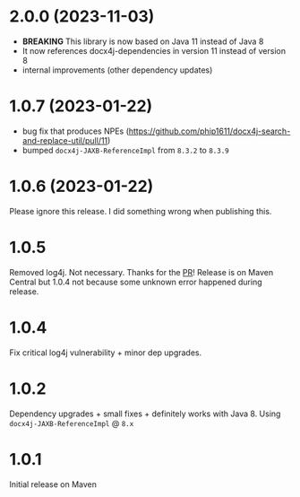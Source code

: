 # 2.0.0 (2023-11-03)
- **BREAKING** This library is now based on Java 11 instead of Java 8
- It now references docx4j-dependencies in version 11 instead of version 8
- internal improvements (other dependency updates)

# 1.0.7 (2023-01-22)
- bug fix that produces NPEs (<https://github.com/phip1611/docx4j-search-and-replace-util/pull/11>)
- bumped `docx4j-JAXB-ReferenceImpl` from `8.3.2` to `8.3.9`

# 1.0.6 (2023-01-22)
Please ignore this release. I did something wrong when publishing this.

# 1.0.5
Removed log4j. Not necessary. Thanks for the [PR](https://github.com/phip1611/docx4j-search-and-replace-util/pull/8)!
Release is on Maven Central but 1.0.4 not because some unknown error happened during release.

# 1.0.4
Fix critical log4j vulnerability + minor dep upgrades.

# 1.0.2
Dependency upgrades + small fixes + definitely works with Java 8.
Using `docx4j-JAXB-ReferenceImpl` @ `8.x`

# 1.0.1
Initial release on Maven

